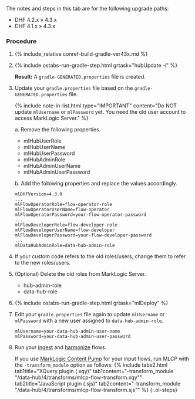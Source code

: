 <div id="DHF42x41xto43x" class="tabcontent" markdown="1">

The notes and steps in this tab are for the following upgrade paths:
- DHF 4.2.x » 4.3.x
- DHF 4.1.x » 4.3.x


### Procedure

1. {% include_relative conref-build-gradle-ver43x.md %}

1. {% include ostabs-run-gradle-step.html grtask="hubUpdate -i" %}

      **Result:** A `gradle-GENERATED.properties` file is created.

1. Update your `gradle.properties` file based on the `gradle-GENERATED.properties` file.

    {% include note-in-list.html type="IMPORTANT" content="Do NOT update `mlUsername` or `mlPassword` yet. You need the old user account to access MarkLogic Server." %}

    a. Remove the following properties.

      - mlHubUserRole
      - mlHubUserName
      - mlHubUserPassword
      - mlHubAdminRole
      - mlHubAdminUserName
      - mlHubAdminUserPassword

    b. Add the following properties and replace the values accordingly.

      ```
      mlDHFVersion=4.3.0
      ...
      mlFlowOperatorRole=flow-operator-role
      mlFlowOperatorUserName=flow-operator
      mlFlowOperatorPassword=your-flow-operator-password
      ...
      mlFlowDeveloperRole=flow-developer-role
      mlFlowDeveloperUserName=flow-developer
      mlFlowDeveloperPassword=your-flow-developer-password
      ...
      mlDataHubAdminRole=data-hub-admin-role

      ```

1. If your custom code refers to the old roles/users, change them to refer to the new roles/users.

1. (Optional) Delete the old roles from MarkLogic Server.

      - hub-admin-role
      - data-hub-role

1. {% include ostabs-run-gradle-step.html grtask="mlDeploy" %}

1. Edit your `gradle.properties` file again to update `mlUsername` or `mlPassword` with a new user assigned to `data-hub-admin-role`.

      ```
      mlUsername=your-data-hub-admin-user-name
      mlPassword=your-data-hub-admin-user-password
      ```

1. Run your [ingest]({{site.baseurl}}/ingest/) and [harmonize]({{site.baseurl}}/harmonize/) flows.

    If you use [MarkLogic Content Pump](https://docs.marklogic.com/guide/mlcp) for your input flows, run MLCP with the `-transform_module` option as follows:
      {% include tabs2.html
        tab1title="XQuery plugin (.xqy)"
        tab1content="-transform_module \"/data-hub/4/transforms/mlcp-flow-transform.xqy\""
        tab2title="JavaScript plugin (.sjs)"
        tab2content="-transform_module \"/data-hub/4/transforms/mlcp-flow-transform.sjs\""
      %}
{:.ol-steps}


</div>
